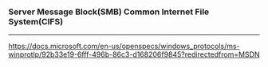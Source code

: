 ### Server Message Block(SMB) Common Internet File System(CIFS)
---
https://docs.microsoft.com/en-us/openspecs/windows_protocols/ms-winprotlp/92b33e19-6fff-496b-86c3-d168206f9845?redirectedfrom=MSDN


```
```

```
```

```
```


